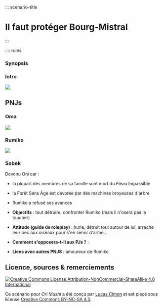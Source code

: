 ::: scenario-title
# Il faut protéger Bourg-Mistral
:::

:::: rules

### Synopsis
  
### Intro


<img src="unused-cc-imgs/dwarf_musket_by_davidhueso_cc-by-nc-noBg.png" class="size10">


## PNJs

### Oma
<img src="inspis/Mononoke-Hii-sama-01.jpg" class="size16">

### Rumiko
<img src="cc-imgs/oc_naruto_by_whiterabbit20_cc-by.png" class="size25">

### Sobek
Devenu Oni car :
* la plupart des membres de sa famille sont mort du Fléau Impassible
* la Forêt Sans Âge est dévorée par des machines broyeuses d'arbre
* Rumiko a refusé ses avances

* **Objectifs** : tout détruire, confronter Rumiko (mais il n'osera pas la toucher)
* **Attitude (guide de roleplay)** : hurle, détruit tout autour de lui, arrache leur bec aux oiseaux pour s'en servir d'arme...
* **Comment s'opposera-t-il aux PJs ?** :
* **Liens avec autres PNJS** : amoureux de Rumiko


## Licence, sources & remerciements
<a class="float-left" rel="license" href="http://creativecommons.org/licenses/by-nc-sa/4.0/"><img alt="Creative Commons License Attribution-NonCommercial-ShareAlike 4.0 International" style="border-width:0" src="https://i.creativecommons.org/l/by-nc-sa/4.0/88x31.png"></a>

Ce scénario pour _Ori Mushi_ a été conçu par [Lucas Cimon](https://chezsoi.org/lucas/blog/) et est placé sous license <a rel="license" href="http://creativecommons.org/licenses/by-nc-sa/4.0/">Creative Commons BY-NC-SA 4.0</a>.
